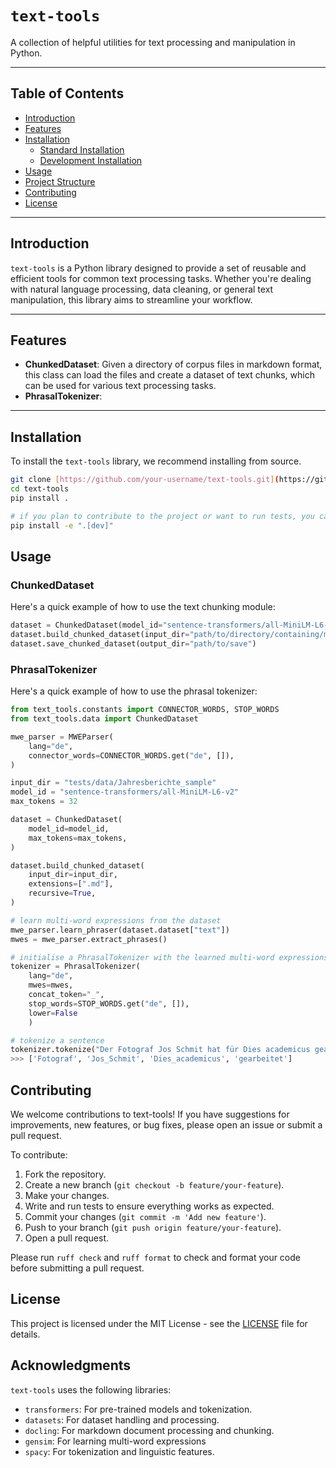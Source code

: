 # `text-tools`

A collection of helpful utilities for text processing and manipulation in Python.

---

## Table of Contents

- [Introduction](#introduction)
- [Features](#features)
- [Installation](#installation)
  - [Standard Installation](#standard-installation)
  - [Development Installation](#development-installation)
- [Usage](#usage)
- [Project Structure](#project-structure)
- [Contributing](#contributing)
- [License](#license)

---

## Introduction

`text-tools` is a Python library designed to provide a set of reusable and efficient tools for common text processing tasks. Whether you're dealing with natural language processing, data cleaning, or general text manipulation, this library aims to streamline your workflow.

---

## Features

- **ChunkedDataset**: Given a directory of corpus files in markdown format, this class can load the files and create a dataset of text chunks, which can be used for various text processing tasks.
- **PhrasalTokenizer**: 

---

## Installation

To install the `text-tools` library, we recommend installing from source.

```bash
git clone [https://github.com/your-username/text-tools.git](https://github.com/your-username/text-tools.git)
cd text-tools
pip install .

# if you plan to contribute to the project or want to run tests, you can install the development dependencies:
pip install -e ".[dev]"
```

## Usage

### ChunkedDataset

Here's a quick example of how to use the text chunking module:

```python
dataset = ChunkedDataset(model_id="sentence-transformers/all-MiniLM-L6-v2")
dataset.build_chunked_dataset(input_dir="path/to/directory/containing/markdown/files", extensions=[".md"], recursive=True)
dataset.save_chunked_dataset(output_dir="path/to/save")
```

### PhrasalTokenizer

Here's a quick example of how to use the phrasal tokenizer:

```python
from text_tools.constants import CONNECTOR_WORDS, STOP_WORDS
from text_tools.data import ChunkedDataset

mwe_parser = MWEParser(
    lang="de",
    connector_words=CONNECTOR_WORDS.get("de", []),
)

input_dir = "tests/data/Jahresberichte_sample"
model_id = "sentence-transformers/all-MiniLM-L6-v2"
max_tokens = 32

dataset = ChunkedDataset(
    model_id=model_id,
    max_tokens=max_tokens,
)

dataset.build_chunked_dataset(
    input_dir=input_dir,
    extensions=[".md"],
    recursive=True,
)

# learn multi-word expressions from the dataset
mwe_parser.learn_phraser(dataset.dataset["text"])
mwes = mwe_parser.extract_phrases()

# initialise a PhrasalTokenizer with the learned multi-word expressions
tokenizer = PhrasalTokenizer(
    lang="de", 
    mwes=mwes, 
    concat_token="_", 
    stop_words=STOP_WORDS.get("de", []),
    lower=False
    )

# tokenize a sentence
tokenizer.tokenize("Der Fotograf Jos Schmit hat für Dies academicus gearbeitet.")
>>> ['Fotograf', 'Jos_Schmit', 'Dies_academicus', 'gearbeitet']
```

## Contributing

We welcome contributions to text-tools! If you have suggestions for improvements, new features, or bug fixes, please open an issue or submit a pull request.

To contribute:

1. Fork the repository.
2. Create a new branch (`git checkout -b feature/your-feature`).
3. Make your changes.
4. Write and run tests to ensure everything works as expected.
5. Commit your changes (`git commit -m 'Add new feature'`).
6. Push to your branch (`git push origin feature/your-feature`).
7. Open a pull request.

Please run `ruff check` and `ruff format` to check and format your code before submitting a pull request.

## License

This project is licensed under the MIT License - see the [LICENSE](LICENSE) file for details.

## Acknowledgments

`text-tools` uses the following libraries:

- `transformers`: For pre-trained models and tokenization.
- `datasets`: For dataset handling and processing.
- `docling`: For markdown document processing and chunking.
- `gensim`: For learning multi-word expressions
- `spacy`: For tokenization and linguistic features.
